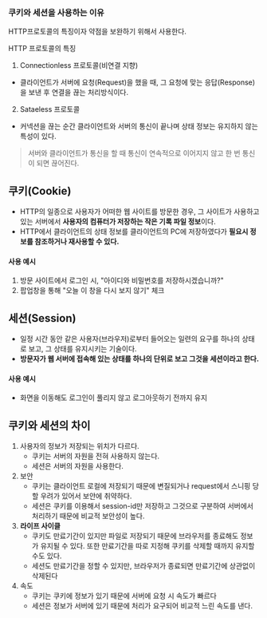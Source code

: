 ### 쿠키와 세션을 사용하는 이유

HTTP프로토콜의 특징이자 약점을 보완하기 위해서 사용한다.

HTTP 프로토콜의 특징

1. Connectionless 프로토콜(비연결 지향)

- 클라이언트가 서버에 요청(Request)을 했을 때, 그 요청에 맞는 응답(Response)을 보낸 후 연결을 끊는 처리방식이다.

2. Sataeless 프로토콜

- 커넥션을 끊는 순간 클라이언트와 서버의 통신이 끝나며 상태 정보는 유지하지 않는 특성이 있다.

> 서버와 클라이언트가 통신을 할 때 통신이 연속적으로 이어지지 않고 한 번 통신이 되면 끊어진다.

## 쿠키(Cookie)
- HTTP의 일종으로 사용자가 어떠한 웹 사이트를 방문한 경우, 그 사이트가 사용하고 있는 서버에서 **사용자의 컴퓨터가 저장하는 작은 기록 파일 정보**이다.
- HTTP에서 클라이언트의 상태 정보를 클라이언트의 PC에 저장하였다가 **필요시 정보를 참조하거나 재사용할 수 있다.**

#### 사용 예시
1. 방문 사이트에서 로그인 시, "아이디와 비밀번호를 저장하시겠습니까?"
2. 팝업창을 통해 "오늘 이 창을 다시 보지 않기" 체크

## 세션(Session)
- 일정 시간 동안 같은 사용자(브라우저)로부터 들어오는 일련의 요구를 하나의 상태로 보고, 그 상태를 유지시키는 기술이다.
- **방문자가 웹 서버에 접속해 있는 상태를 하나의 단위로 보고 그것을 세션이라고 한다.**

#### 사용 예시
- 화면을 이동해도 로그인이 풀리지 않고 로그아웃하기 전까지 유지

## 쿠키와 세션의 차이
1. 사용자의 정보가 저장되는 위치가 다르다.
   - 쿠키는 서버의 자원을 전혀 사용하지 않는다.
   - 세션은 서버의 자원을 사용한다. 
2. 보안 
   - 쿠키는 클라이언트 로컬에 저장되기 때문에 변질되거나 request에서 스니핑 당할 우려가 있어서 보안에 취약하다.
   - 세션은 쿠키를 이용해서 session-id만 저장하고 그것으로 구분하여 서버에서 처리하기 때문에 비교적 보안성이 높다.
3. **라이프 사이클**
   - 쿠키도 만료기간이 있지만 파일로 저장되기 때문에 브라우저를 종료해도 정보가 유지될 수 있다. 또한 만료기간을 따로 지정해 쿠키를 삭제할 때까지 유지할 수도 있다.
   - 세션도 만료기간을 정할 수 있지만, 브라우저가 종료되면 만료기간에 상관없이 삭제된다
4. 속도
   - 쿠키는 쿠키에 정보가 있기 때문에 서버에 요청 시 속도가 빠르다
   - 세션은 정보가 서버에 있기 때문에 처리가 요구되어 비교적 느린 속도를 낸다.